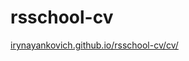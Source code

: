 # rsschool-cv

[irynayankovich.github.io/rsschool-cv/cv/](https://irynayankovich.github.io/rsschool-cv/cv/)<br>
